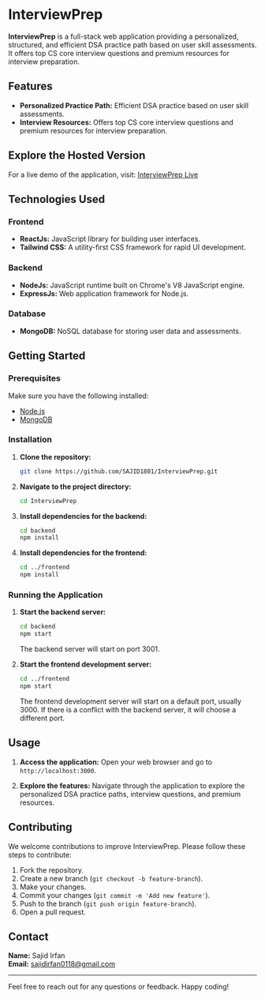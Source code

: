# InterviewPrep

**InterviewPrep** is a full-stack web application providing a personalized, structured, and efficient DSA practice path based on user skill assessments. It offers top CS core interview questions and premium resources for interview preparation.

## Features

- **Personalized Practice Path:** Efficient DSA practice based on user skill assessments.
- **Interview Resources:** Offers top CS core interview questions and premium resources for interview preparation.

## Explore the Hosted Version
For a live demo of the application, visit: [InterviewPrep Live](https://interview-prep-front.vercel.app/)

## Technologies Used

### Frontend

- **ReactJs:** JavaScript library for building user interfaces.
- **Tailwind CSS:** A utility-first CSS framework for rapid UI development.

### Backend

- **NodeJs:** JavaScript runtime built on Chrome's V8 JavaScript engine.
- **ExpressJs:** Web application framework for Node.js.

### Database

- **MongoDB:** NoSQL database for storing user data and assessments.

## Getting Started

### Prerequisites

Make sure you have the following installed:

- [Node.js](https://nodejs.org/)
- [MongoDB](https://www.mongodb.com/)

### Installation

1. **Clone the repository:**

    ```sh
    git clone https://github.com/SAJID1801/InterviewPrep.git
    ```

2. **Navigate to the project directory:**

    ```sh
    cd InterviewPrep
    ```

3. **Install dependencies for the backend:**

    ```sh
    cd backend
    npm install
    ```

4. **Install dependencies for the frontend:**

    ```sh
    cd ../frontend
    npm install
    ```

### Running the Application

1. **Start the backend server:**

    ```sh
    cd backend
    npm start
    ```

    The backend server will start on port 3001.

2. **Start the frontend development server:**

    ```sh
    cd ../frontend
    npm start
    ```

    The frontend development server will start on a default port, usually 3000. If there is a conflict with the backend server, it will choose a different port.

## Usage

1. **Access the application:** Open your web browser and go to `http://localhost:3000`.

2. **Explore the features:** Navigate through the application to explore the personalized DSA practice paths, interview questions, and premium resources.

## Contributing

We welcome contributions to improve InterviewPrep. Please follow these steps to contribute:

1. Fork the repository.
2. Create a new branch (`git checkout -b feature-branch`).
3. Make your changes.
4. Commit your changes (`git commit -m 'Add new feature'`).
5. Push to the branch (`git push origin feature-branch`).
6. Open a pull request.

## Contact

**Name:** Sajid Irfan  
**Email:** [sajidirfan0118@gmail.com](mailto:sajidirfan0118@gmail.com)

---

Feel free to reach out for any questions or feedback. Happy coding!
